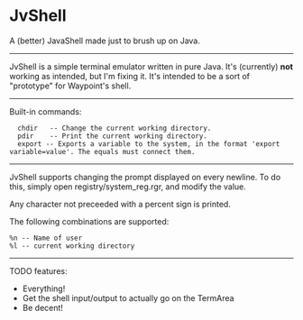 # JvShell
A (better) JavaShell made just to brush up on Java.
___

JvShell is a simple terminal emulator written in pure Java. It's (currently) __not__ working as intended, but I'm fixing it.
It's intended to be a sort of "prototype" for Waypoint's shell.
___

Built-in commands:
```
  chdir   -- Change the current working directory.
  pdir    -- Print the current working directory.
  export -- Exports a variable to the system, in the format 'export variable=value'. The equals must connect them.
```

___
JvShell supports changing the prompt displayed on every newline.
To do this, simply open registry/system_reg.rgr, and modify the value.

Any character not preceeded with a percent sign is printed.

The following combinations are supported:

```
%n -- Name of user
%l -- current working directory
```
___
TODO features:
- Everything!
- Get the shell input/output to actually go on the TermArea
- Be decent!

